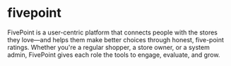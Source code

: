 # fivepoint
FivePoint is a user-centric platform that connects people with the stores they love—and helps them make better choices through honest, five-point ratings. Whether you're a regular shopper, a store owner, or a system admin, FivePoint gives each role the tools to engage, evaluate, and grow.
